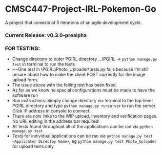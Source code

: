 # CMSC447-Project-IRL-Pokemon-Go
A project that consists of 5 iterations of an agile development cycle. 

### Current Release: v0.3.0-prealpha 

### FOR TESTING:
* Change directory to outer PGIRL directory ...\PGIRL -> `python manage.py test` in terminal to run the tests
* ~~One test in \PGIRL\Photo_Uploader\tests.py fails because I'm still unsure about how to make the client POST correctly for the image upload form.
* The issue above with the failing test has been fixed. 
* As far as we know no special configurations must be made to have the software run
* Run instructions: Simply change directory via terminal to the top-level PGIRL directory and type `python manage.py runserver` to run the server. Click IP address in console to connect.
* There are now links to the WIP upload, inventory and verification pages. No URL editing in the address bar required! 
* All tests found throughout all of the applications can be ran via `python manage.py test`
* Tests for individual applications can be ran via `python manage.py test <Applicaton Directoy Name>`, eg `python manage.py test Photo_Uploader` for upload tests only

